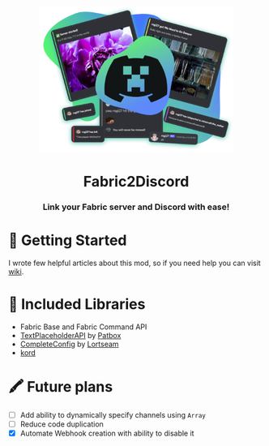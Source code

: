 <div align="center">
<img src="https://raw.githubusercontent.com/rogi27/Fabric2Discord/master/.github/banner.png" height="286" />

# Fabric2Discord
### Link your Fabric server and Discord with ease!
</div>

# 📖 Getting Started
I wrote few helpful articles about this mod, so if you need help you can visit [wiki](https://github.com/rogi27/Fabric2Discord/wiki#-getting-started=).

# 💖 Included Libraries
- Fabric Base and Fabric Command API
- [TextPlaceholderAPI](https://github.com/Patbox/TextPlaceholderAPI) by [Patbox](https://github.com/Patbox)
- [CompleteConfig](https://gitlab.com/Lortseam/completeconfig) by [Lortseam](https://gitlab.com/Lortseam)
- [kord](https://github.com/kordlib/kord)

# 🖍️ Future plans
- [ ] Add ability to dynamically specify channels using `Array`
- [ ] Reduce code duplication
- [x] Automate Webhook creation with ability to disable it